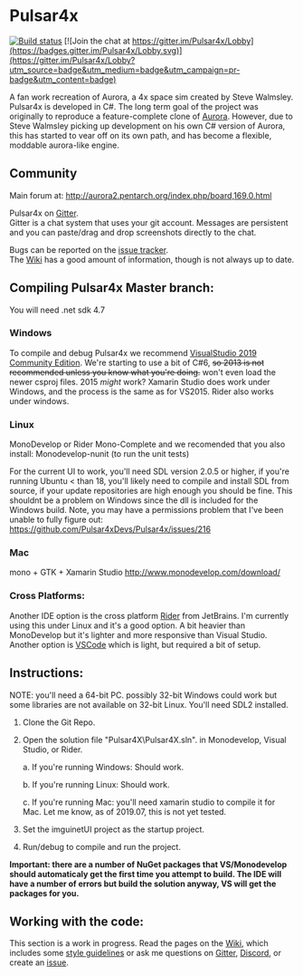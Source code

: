 # Pulsar4x
[![Build status](https://ci.appveyor.com/api/projects/status/owpp4y7ruyn0skm1/branch/Master?svg=true)](https://ci.appveyor.com/project/intercross21/pulsar4x/branch/Master)
[![Join the chat at https://gitter.im/Pulsar4x/Lobby](https://badges.gitter.im/Pulsar4x/Lobby.svg)](https://gitter.im/Pulsar4x/Lobby?utm_source=badge&utm_medium=badge&utm_campaign=pr-badge&utm_content=badge)

A fan work recreation of Aurora, a 4x space sim created by Steve Walmsley. Pulsar4x is developed in C#. The long term goal of the project was originally to reproduce a feature-complete clone of [Aurora](http://aurora2.pentarch.org/index.php).
However, due to Steve Walmsley picking up development on his own C# version of Aurora, this has started to vear off on its own path, and has become a flexible, moddable aurora-like engine.

## Community

Main forum at: http://aurora2.pentarch.org/index.php/board,169.0.html

Pulsar4x on [Gitter](https://gitter.im/Pulsar4x/Lobby#).<br />
Gitter is a chat system that uses your git account. Messages are persistent and you can paste/drag and drop screenshots directly to the chat.

Bugs can be reported on the [issue tracker](https://github.com/Pulsar4xDevs/Pulsar4x/issues).  
The [Wiki](https://github.com/Pulsar4xDevs/Pulsar4x/wiki) has a good amount of information, though is not always up to date.

## Compiling Pulsar4x Master branch:

You will need .net sdk 4.7


### Windows
To compile and debug Pulsar4x we recommend [VisualStudio 2019 Community Edition](https://www.visualstudio.com/downloads/download-visual-studio-vs). We're starting to use a bit of C#6, ~~so 2013 is not recommended unless you know what you're doing.~~ won't even load the newer csproj files.  2015 *might* work?
Xamarin Studio does work under Windows, and the process is the same as for VS2015.
Rider also works under windows. 

### Linux
MonoDevelop or Rider
Mono-Complete
and we recomended that you also install:
Monodevelop-nunit (to run the unit tests)

For the current UI to work, you'll need SDL version 2.0.5 or higher, if you're running Ubuntu < than 18, you'll likely need to compile and install SDL from source, if your update repositories are high enough you should be fine. 
This shouldnt be a problem on Windows since the dll is included for the Windows build. 
Note, you may have a permissions problem that I've been unable to fully figure out: https://github.com/Pulsar4xDevs/Pulsar4x/issues/216

### Mac
mono + GTK + Xamarin Studio
http://www.monodevelop.com/download/


### Cross Platforms:
Another IDE option is the cross platform [Rider](https://www.jetbrains.com/rider/) from JetBrains.
I'm currently using this under Linux and it's a good option. A bit heavier than MonoDevelop but it's lighter and more responsive than Visual Studio. 
Another option is [VSCode](https://code.visualstudio.com/) which is light, but required a bit of setup. 

## Instructions:

NOTE: you'll need a 64-bit PC. possibly 32-bit Windows could work but some libraries are not available on 32-bit Linux. 
You'll need SDL2 installed. 

1. Clone the Git Repo.

2. Open the solution file "Pulsar4X\Pulsar4X.sln". in Monodevelop, Visual Studio, or Rider.

	a. If you're running Windows: Should work. 

	b. If you're running Linux: Should work.

	c. If you're running Mac: you'll need xamarin studio to compile it for Mac. Let me know, as of 2019.07, this is not yet tested.

4. Set the imguinetUI project as the startup project. 

5. Run/debug to compile and run the project.  

**Important: there are a number of NuGet packages that VS/Monodevelop should automaticaly get the first time you attempt to build. 
The IDE will have a number of errors but build the solution anyway, VS will get the packages for you.**

## Working with the code:
This section is a work in progress. Read the pages on the [Wiki](https://github.com/Pulsar4xDevs/Pulsar4x/wiki), which includes some [style guidelines](https://github.com/Pulsar4xDevs/Pulsar4x/wiki/Formating-rules-and-guidelines) or ask me questions on [Gitter](https://gitter.im/Pulsar4x/Lobby#), [Discord](https://discord.gg/qy8eZHh), or create an [issue](https://github.com/Pulsar4xDevs/Pulsar4x/issues). 
